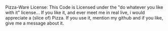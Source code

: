 Pizza-Ware License:
This Code is Licensed under the "do whatever you like with it" license...
If you like it, and ever meet me in real live, i would appreciate a (slice of) Pizza. 
If you use it, mention my github and if you like, give me a message about it.
